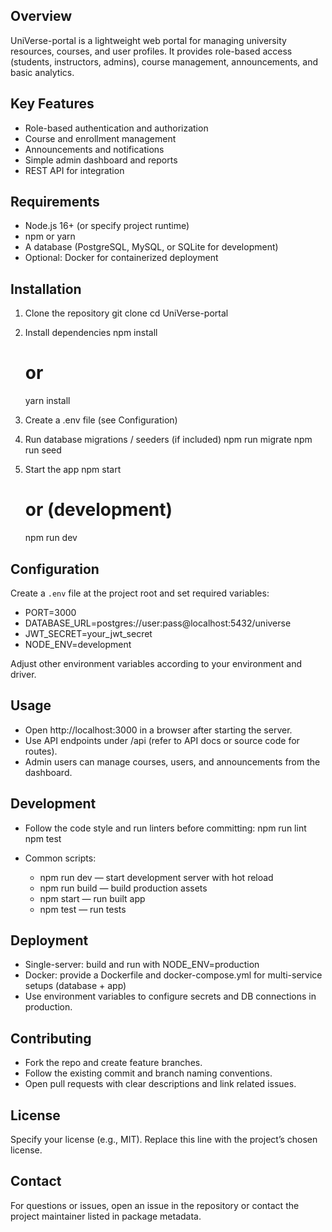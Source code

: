 ## Overview

UniVerse-portal is a lightweight web portal for managing university resources, courses, and user profiles. It provides role-based access (students, instructors, admins), course management, announcements, and basic analytics.

## Key Features

- Role-based authentication and authorization
- Course and enrollment management
- Announcements and notifications
- Simple admin dashboard and reports
- REST API for integration

## Requirements

- Node.js 16+ (or specify project runtime)
- npm or yarn
- A database (PostgreSQL, MySQL, or SQLite for development)
- Optional: Docker for containerized deployment

## Installation

1. Clone the repository
    git clone <repo-url>
    cd UniVerse-portal

2. Install dependencies
    npm install
    # or
    yarn install

3. Create a .env file (see Configuration)

4. Run database migrations / seeders (if included)
    npm run migrate
    npm run seed

5. Start the app
    npm start
    # or (development)
    npm run dev

## Configuration

Create a `.env` file at the project root and set required variables:

- PORT=3000
- DATABASE_URL=postgres://user:pass@localhost:5432/universe
- JWT_SECRET=your_jwt_secret
- NODE_ENV=development

Adjust other environment variables according to your environment and driver.

## Usage

- Open http://localhost:3000 in a browser after starting the server.
- Use API endpoints under /api (refer to API docs or source code for routes).
- Admin users can manage courses, users, and announcements from the dashboard.

## Development

- Follow the code style and run linters before committing:
  npm run lint
  npm test

- Common scripts:
  - npm run dev — start development server with hot reload
  - npm run build — build production assets
  - npm start — run built app
  - npm test — run tests

## Deployment

- Single-server: build and run with NODE_ENV=production
- Docker: provide a Dockerfile and docker-compose.yml for multi-service setups (database + app)
- Use environment variables to configure secrets and DB connections in production.

## Contributing

- Fork the repo and create feature branches.
- Follow the existing commit and branch naming conventions.
- Open pull requests with clear descriptions and link related issues.

## License

Specify your license (e.g., MIT). Replace this line with the project’s chosen license.

## Contact

For questions or issues, open an issue in the repository or contact the project maintainer listed in package metadata.

